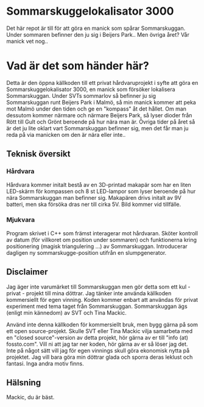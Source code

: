 # Sommarskuggelokalisator 3000
Det här repot är till för att göra en manick som spårar Sommarskuggan. Under sommaren befinner den ju sig i Beijers Park.. Men övriga året? Vår manick vet nog..

# Vad är det som händer här?
Detta är den öppna källkoden till ett privat hårdvaruprojekt i syfte att göra en Sommarskuggelokalisator 3000, en manick som försöker lokalisera Sommarskuggan.
Under SVTs sommarlov så befinner ju sig Sommarskuggan runt Beijers Park i Malmö, så min manick kommer att peka mot Malmö under den tiden och ge en "kompass" åt det hållet.
Om man dessutom kommer närmare och närmare Beijers Park, så lyser dioder från Rött till Gult och Grönt beroende på hur nära man är.
Övriga tider på året så är det ju lite oklart vart Sommarskuggan befinner sig, men det får man ju reda på via manicken om den är nära eller inte..

## Teknisk översikt
### Hårdvara
Hårdvara kommer initalt bestå av en 3D-printad makapär som har en liten LED-skärm för kompassen och 8 st LED-lampor som lyser beroende på
hur nära Sommarskuggan man befinner sig. Makapären drivs initalt av 9V batteri, men ska försöka dras ner till cirka 5V. Bild kommer vid tillfälle.

### Mjukvara
Program skrivet i C++ som främst interagerar mot hårdvaran. Sköter kontroll av datum (för villkoret om position under sommaren) och
funktionerna kring positionering (magisk triangulering ...) av Sommarskuggan. Introducerar dagligen ny sommarskugge-position utifrån en slumpgenerator.

## Disclaimer
Jag äger inte varumärket till Sommarskuggan men gör detta som ett kul - privat - projekt till mina döttrar. Jag tänker inte använda källkoden kommersiellt för egen vinning. Koden kommer enbart att användas för privat experiment med tema taget från Sommarskuggan. Sommarskuggan ägs (enligt min kännedom) av SVT och Tina Mackic.

Använd inte denna källkoden för kommersiellt bruk, men bygg gärna på som ett open source-projekt. Skulle SVT eller Tina Mackic vilja samarbeta med en "closed source"-version av detta projekt, hör gärna av er till "info (at) fossto.com". Vill ni att jag tar ner koden, hör gärna av er så löser jag det. Inte på något sätt vill jag för egen vinnings skull göra ekonomisk nytta på projektet. Jag vill bara göra min döttrar glada och sporra deras leklust och fantasi. Inga andra motiv finns.

## Hälsning
Mackic, du är bäst.
